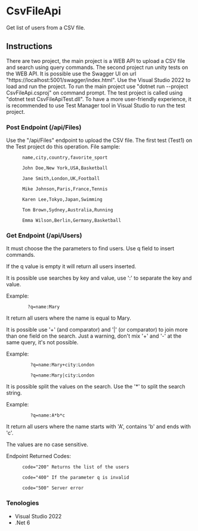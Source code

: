 # CsvFileApi
Get list of users from a CSV file.

## Instructions
There are two project, the main project is a WEB API to upload a CSV file and search using query commands. The second project run unity tests on the WEB API. It is possible use the Swagger UI on url "https://localhost:5001/swagger/index.html". Use the Visual Studio 2022 to load and run the project. To run the main project use "dotnet run --project CsvFileApi.csproj" on command prompt. The test project is called using "dotnet test CsvFileApiTest.dll". To have a more user-friendly experience, it is recommended to use Test Manager tool in Visual Studio to run the test project.

### Post Endpoint (/api/Files)
Use the "/api/Files" endpoint to upload the CSV file.
The first test (Test1) on the Test project do this operation.
File sample:

          name,city,country,favorite_sport

          John Doe,New York,USA,Basketball
          
          Jane Smith,London,UK,Football
          
          Mike Johnson,Paris,France,Tennis
          
          Karen Lee,Tokyo,Japan,Swimming
          
          Tom Brown,Sydney,Australia,Running
          
          Emma Wilson,Berlin,Germany,Basketball

### Get Endpoint (/api/Users)
It must choose the the parameters to find users. Use q field to insert commands.

If the q value is empty it will return all users inserted.

It is possible use searches by key and value, use ':' to separate the key and value.

Example: 

            ?q=name:Mary

It return all users where the name is equal to Mary.

It is possible use '+' (and comparator) and '|' (or comparator) to join more than
one field on the search. Just a warning, don't mix '+' and '-' at the same query,
it's not possible.

Example: 

             ?q=name:Mary+city:London

             ?q=name:Mary|city:London

It is possible split the values on the search. Use the '*' to split the search string.

Example:

             ?q=name:A*b*c
             
It return all users where the name starts with 'A', contains 'b' and ends with 'c'.

The values are no case sensitive.

Endpoint Returned Codes:

          code="200" Returns the list of the users
          
          code="400" If the parameter q is invalid
          
          code="500" Server error

### Tenologies
- Visual Studio 2022
- .Net 6

